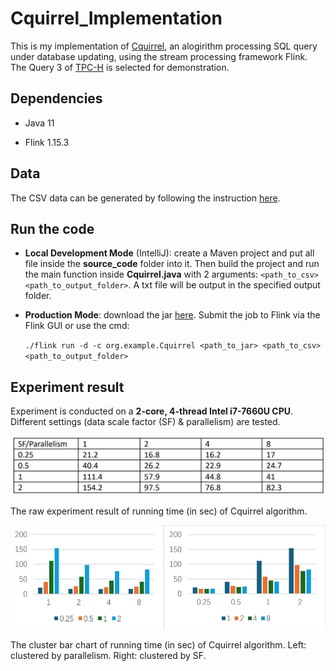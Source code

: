# Cquirrel_Implementation
This is my implementation of [Cquirrel](https://cse.hkust.edu.hk/~yike/Cquirrel.pdf), an alogirithm processing SQL query under database updating, using the stream processing framework Flink. The Query 3 of [TPC-H](https://www.tpc.org/tpch/) is selected for demonstration.

## Dependencies
+ Java 11

+ Flink 1.15.3

## Data
The CSV data can be generated by following the instruction [here](https://github.com/hkustDB/Cquirrel-release).

## Run the code
+ **Local Development Mode** (IntelliJ): create a Maven project and put all file inside the **source_code** folder into it. Then build the project and run the main function inside **Cquirrel.java** with 2 arguments: `<path_to_csv>` `<path_to_output_folder>`. A txt file will be output in the specified output folder.
+ **Production Mode**: download the jar [here](https://drive.google.com/file/d/1Kip3pwCEl0JabmOvcY8RLF4jrPvo_mpE/view?usp=drive_link). Submit the job to Flink via the Flink GUI or use the cmd:
  
  `./flink run -d -c org.example.Cquirrel <path_to_jar> <path_to_csv> <path_to_output_folder>`

## Experiment result

Experiment is conducted on a **2-core, 4-thread Intel i7-7660U CPU**. Different settings (data scale factor (SF) & parallelism) are tested.

![Table of running time](https://github.com/WU-James/Cquirrel_Implementation/blob/main/figure/table.png)

The raw experiment result of running time (in sec) of Cquirrel algorithm.  

![Figure of running time](https://github.com/WU-James/Cquirrel_Implementation/blob/main/figure/figure.png)

The cluster bar chart of running time (in sec) of Cquirrel algorithm. Left: clustered by parallelism. Right: clustered by SF.


